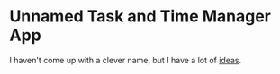 # Unnamed Task and Time Manager App
I haven't come up with a clever name, but I have a lot of [ideas](https://BlueHuskyStudios.GitHub.IO/Unnamed-Task-and-Time-Manager-App/Ideas.html).
